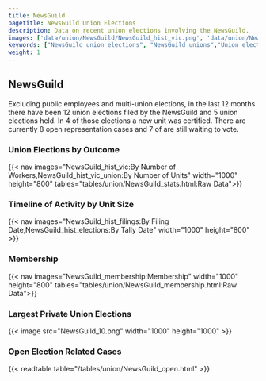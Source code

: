 ```yaml
---
title: NewsGuild
pagetitle: NewsGuild Union Elections
description: Data on recent union elections involving the NewsGuild.
images: ['data/union/NewsGuild/NewsGuild_hist_vic.png', 'data/union/NewsGuild/NewsGuild_hist_size.png', 'data/union/NewsGuild/NewsGuild_10.png']
keywords: ["NewsGuild union elections", "NewsGuild unions","Union elections"]
weight: 1
---
```

##  NewsGuild

Excluding public employees and multi-union elections, in the last 12 months there have been 12 union elections filed by the NewsGuild and 5 union elections held. In 4 of those elections a new unit was certified. There are currently 8 open representation cases and 7 of are still waiting to vote.

### Union Elections by Outcome
{{< nav images="NewsGuild_hist_vic:By Number of Workers,NewsGuild_hist_vic_union:By Number of Units" width="1000" height="800" tables="tables/union/NewsGuild_stats.html:Raw Data">}}

### Timeline of Activity by Unit Size
{{< nav images="NewsGuild_hist_filings:By Filing Date,NewsGuild_hist_elections:By Tally Date" width="1000" height="800" >}}

### Membership
{{< nav images="NewsGuild_membership:Membership" width="1000" height="800" tables="tables/union/NewsGuild_membership.html:Raw Data">}}

### Largest Private Union Elections
{{< image src="NewsGuild_10.png" width="1000" height="1000"  >}}

### Open Election Related Cases
{{< readtable table="/tables/union/NewsGuild_open.html" >}}

